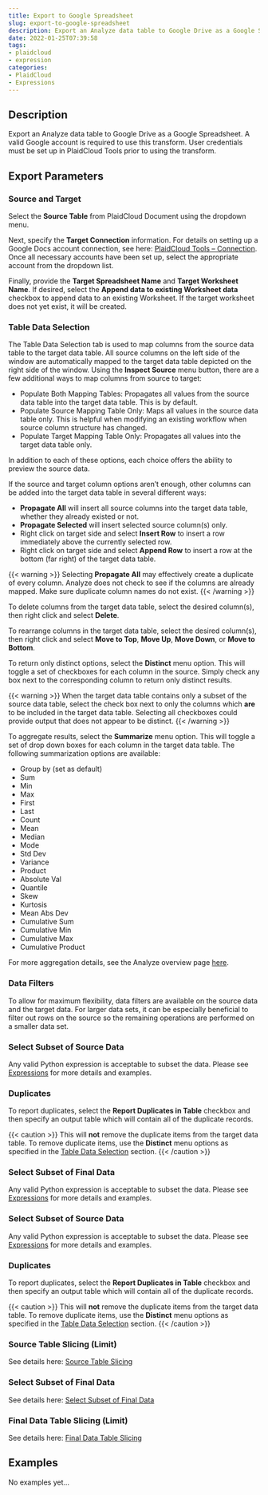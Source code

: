 ```yaml
---
title: Export to Google Spreadsheet
slug: export-to-google-spreadsheet
description: Export an Analyze data table to Google Drive as a Google Spreadsheet
date: 2022-01-25T07:39:58
tags:
- plaidcloud
- expression
categories:
- PlaidCloud
- Expressions
---
```


## Description


Export an Analyze data table to Google Drive as a Google Spreadsheet. A valid Google account is required to use this transform. User credentials must be set up in PlaidCloud Tools prior to using the transform.



## Export Parameters


### Source and Target


Select the **Source Table** from PlaidCloud Document using the dropdown menu.



Next, specify the **Target Connection** information. For details on setting up a Google Docs account connection, see here: [PlaidCloud Tools – Connection](/docs/tools/data-connections). Once all necessary accounts have been set up, select the appropriate account from the dropdown list.



Finally, provide the **Target Spreadsheet Name** and **Target Worksheet Name**. If desired, select the **Append data to existing Worksheet data** checkbox to append data to an existing Worksheet. If the target worksheet does not yet exist, it will be created.



### Table Data Selection


The Table Data Selection tab is used to map columns from the source data table to the target data table. All source columns on the left side of the window are automatically mapped to the target data table depicted on the right side of the window. Using the **Inspect Source** menu button, there are a few additional ways to map columns from source to target:


* Populate Both Mapping Tables: Propagates all values from the source data table into the target data table. This is by default.
* Populate Source Mapping Table Only: Maps all values in the source data table only. This is helpful when modifying an existing workflow when source column structure has changed.
* Populate Target Mapping Table Only: Propagates all values into the target data table only.

In addition to each of these options, each choice offers the ability to preview the source data.


If the source and target column options aren’t enough, other columns can be added into the target data table in several different ways:


* **Propagate All** will insert all source columns into the target data table, whether they already existed or not.
* **Propagate Selected** will insert selected source column(s) only.
* Right click on target side and select **Insert Row** to insert a row immediately above the currently selected row.
* Right click on target side and select **Append Row** to insert a row at the bottom (far right) of the target data table.


{{< warning >}}
Selecting **Propagate All** may effectively create a duplicate of every column. Analyze does not check to see if the columns are already mapped. Make sure duplicate column names do not exist.
{{< /warning >}}




To delete columns from the target data table, select the desired column(s), then right click and select **Delete**.



To rearrange columns in the target data table, select the desired column(s), then right click and select **Move to Top**, **Move Up**, **Move Down**, or **Move to Bottom**.



To return only distinct options, select the **Distinct** menu option. This will toggle a set of checkboxes for each column in the source. Simply check any box next to the corresponding column to return only distinct results.


{{< warning >}}
When the target data table contains only a subset of the source data table, select the check box next to only the columns which **are** to be included in the target data table. Selecting all checkboxes could provide output that does not appear to be distinct.
{{< /warning >}}




To aggregate results, select the **Summarize** menu option. This will toggle a set of drop down boxes for each column in the target data table. The following summarization options are available:


* Group by (set as default)
* Sum
* Min
* Max
* First
* Last
* Count
* Mean
* Median
* Mode
* Std Dev
* Variance
* Product
* Absolute Val
* Quantile
* Skew
* Kurtosis
* Mean Abs Dev
* Cumulative Sum
* Cumulative Min
* Cumulative Max
* Cumulative Product


For more aggregation details, see the Analyze overview page [here](/docs/workflow-steps/common/aggregation).



### Data Filters


To allow for maximum flexibility, data filters are available on the source data and the target data. For larger data sets, it can be especially beneficial to filter out rows on the source so the remaining operations are performed on a smaller data set.



### Select Subset of Source Data


Any valid Python expression is acceptable to subset the data. Please see [Expressions](/docs/expressions) for more details and examples.



### Duplicates


To report duplicates, select the **Report Duplicates in Table** checkbox and then specify an output table which will contain all of the duplicate records.


{{< caution >}}
This will **not** remove the duplicate items from the target data table. To remove duplicate items, use the **Distinct** menu options as specified in the [Table Data Selection](../transforms/common_features#table-data-selection) section.
{{< /caution >}}




### Select Subset of Final Data


Any valid Python expression is acceptable to subset the data. Please see [Expressions](/docs/expressions) for more details and examples.






### Select Subset of Source Data


Any valid Python expression is acceptable to subset the data. Please see [Expressions](/docs/expressions) for more details and examples.



### Duplicates


To report duplicates, select the **Report Duplicates in Table** checkbox and then specify an output table which will contain all of the duplicate records.

{{< caution >}}
This will **not** remove the duplicate items from the target data table. To remove duplicate items, use the **Distinct** menu options as specified in the [Table Data Selection](../transforms/common_features#table-data-selection) section.
{{< /caution >}}




### Source Table Slicing (Limit)


See details here: [Source Table Slicing](/docs/workflow-steps/common/source-table-slicing-limit)



### Select Subset of Final Data


See details here: [Select Subset of Final Data](/docs/workflow-steps/common/select-subset-of-final-data)



### Final Data Table Slicing (Limit)


See details here: [Final Data Table Slicing](/docs/workflow-steps/common/final-data-table-slicing)








## Examples

No examples yet...
